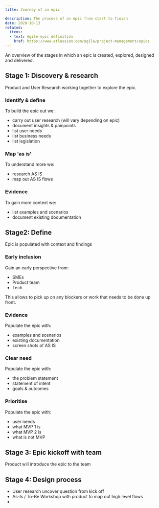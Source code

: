 ```yaml
---
title: Journey of an epic

description: The process of an epic from start to finish
date: 2020-10-13
related:
  items:
  - text: Agile epic definition
    href: https://www.atlassian.com/agile/project-management/epics
---
```


An overview of the stages in which an epic is created, explored, designed and delivered.

## Stage 1: Discovery & research

Product and User Research working together to explore the epic.

### Identify & define
To build the epic out we:
* carry out user research (will vary depending on epic)
* document insights & painpoints
* list user needs
* list business needs
* list legislation

### Map 'as is'
To understand more we:
* research AS IS
* map out AS IS flows

### Evidence
To gain more context we:
* list examples and scenarios
* document existing documentation



## Stage2: Define

Epic is populated with context and findings

### Early inclusion
Gain an early perspective from:
* SMEs
* Product team
* Tech

This allows to pick up on any blockers or work that needs to be done up front.


### Evidence
Populate the epic with:
* examples and scenarios
* existing documentation
* screen shots of AS IS

### Clear need
Populate the epic with:
* the problem statement
* statement of intent
* goals & outcomes

### Prioritise
Populate the epic with:
* user needs
* what MVP 1 is
* what MVP 2 is
* what is not MVP

## Stage 3: Epic kickoff with team

Product will introduce the epic to the team



## Stage 4: Design process

* User research uncover question from kick off
* As-Is / To-Be Workshop with product to map out high level flows
*
